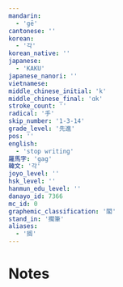 ```yaml
---
mandarin:
  - 'gē'
cantonese: ''
korean:
  - '각'
korean_native: ''
japanese:
  - 'KAKU'
japanese_nanori: ''
vietnamese:
middle_chinese_initial: 'k'
middle_chinese_final: 'ɑk'
stroke_count: ''
radical: '手'
skip_number: '1-3-14'
grade_level: '先進'
pos: ''
english:
  - 'stop writing'
羅馬字: 'gag'
韓文: '각'
joyo_level: ''
hsk_level: ''
hanmun_edu_level: ''
danayo_id: 7366
mc_id: 0
graphemic_classification: '閣'
stand_in: '擱筆'
aliases:
  - '搁'
---
```


# Notes

